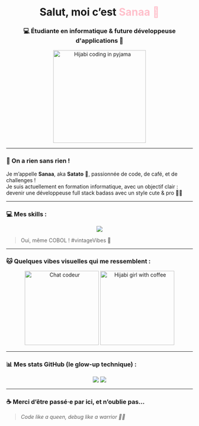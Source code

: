 <!-- README.md for Sanaa aka Satato -->

<h1 align="center">Salut, moi c’est <span style="color:pink;">Sanaa 🥔</span></h1>
<h3 align="center">💻 Étudiante en informatique & future développeuse d'applications 💖</h3>

<p align="center">
  <img src="https://media.giphy.com/media/Wn74RUT0vjnoU98Hnt/giphy.gif" width="250" alt="Hijabi coding in pyjama" />
</p>

---

### 🌟 On a rien sans rien !

Je m’appelle **Sanaa**, aka **Satato** 🥔, passionnée de code, de café, et de challenges !  
Je suis actuellement en formation informatique, avec un objectif clair : devenir une développeuse full stack badass avec un style cute & pro 💼🌸

---

### 💻 Mes skills :

<p align="center">
  <img src="https://skillicons.dev/icons?i=html,css,js,java,python,cpp,c,react,nodejs,sql" />
</p>

> Oui, même COBOL ! #vintageVibes 💾

---

### 🐱 Quelques vibes visuelles qui me ressemblent :

<p align="center">
  <img src="https://media.giphy.com/media/3oKIPwoeGErMmaI43C/giphy.gif" width="200" alt="Chat codeur" />
  <img src="https://media.giphy.com/media/v1.Y2lkPTc5MGI3NjExYjYxYjA5NGFlOWJhYmFkY2IzNDgxNDY0Nzc2ZjZlNzA3YzRjYmFlNCZjdD1n/26BRzozg4TCBXv6QU/giphy.gif" width="200" alt="Hijabi girl with coffee" />
</p>

---

### 📊 Mes stats GitHub (le glow-up technique) :

<p align="center">
  <img src="https://github-readme-stats.vercel.app/api?username=satato&show_icons=true&theme=tokyonight&hide_border=true" />
  <img src="https://github-readme-streak-stats.herokuapp.com/?user=satato&theme=tokyonight&hide_border=true" />
</p>

---

### ☕ Merci d’être passé·e par ici, et n’oublie pas…

> *Code like a queen, debug like a warrior 💪👑*



